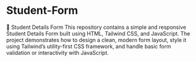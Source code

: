# Student-Form
📄 Student Details Form This repository contains a simple and responsive Student Details Form built using HTML, Tailwind CSS, and JavaScript. The project demonstrates how to design a clean, modern form layout, style it using Tailwind’s utility-first CSS framework, and handle basic form validation or interactivity with JavaScript.
